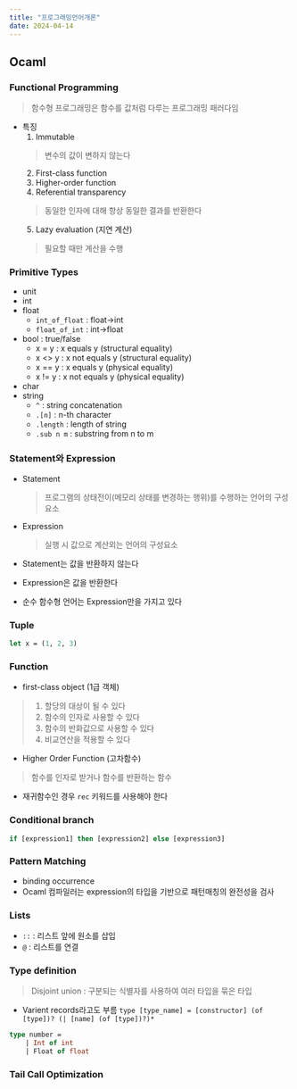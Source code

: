 ```yaml
---
title: "프로그래밍언어개론"
date: 2024-04-14
---
```


## Ocaml

### Functional Programming
> 함수형 프로그래밍은 함수를 값처럼 다루는 프로그래밍 패러다임
- 특징
    1. Immutable
    > 변수의 값이 변하지 않는다
    2. First-class function
    3. Higher-order function
    4. Referential transparency
    > 동일한 인자에 대해 항상 동일한 결과를 반환한다
    5. Lazy evaluation (지연 계산)
    > 필요할 때만 계산을 수행

### Primitive Types
- unit
- int
- float
    - `int_of_float` : float->int
    - `float_of_int` : int->float
- bool : true/false
    - x = y : x equals y (structural equality)
    - x <> y : x not equals y (structural equality)
    - x == y : x equals y (physical equality)
    - x != y : x not equals y (physical equality)
- char
- string
    - `^` : string concatenation
    - `.[n]` : n-th character
    - `.length` : length of string
    - `.sub n m` : substring from n to m

### Statement와 Expression
- Statement
    > 프로그램의 상태전이(메모리 상태를 변경하는 행위)를 수행하는 언어의 구성 요소
- Expression
    > 실행 시 값으로 계산외는 언어의 구성요소

- Statement는 값을 반환하지 않는다
- Expression은 값을 반환한다
- 순수 함수형 언어는 Expression만을 가지고 있다

### Tuple
```ocaml
let x = (1, 2, 3)
```

### Function

- first-class object (1급 객체)
> 1. 할당의 대상이 될 수 있다
> 2. 함수의 인자로 사용할 수 있다
> 3. 함수의 반화값으로 사용할 수 있다
> 3. 비교연산을 적용할 수 있다

- Higher Order Function (고차함수)
> 함수를 인자로 받거나 함수를 반환하는 함수

- 재귀함수인 경우 `rec` 키워드를 사용해야 한다

### Conditional branch
```ocaml
if [expression1] then [expression2] else [expression3]
```

### Pattern Matching

- binding occurrence
- Ocaml 컴파일러는 expression의 타입을 기반으로 패턴매칭의 완전성을 검사

### Lists
- `::` : 리스트 앞에 원소를 삽입
- `@` : 리스트를 연결

### Type definition
> Disjoint union : 구분되는 식별자를 사용하여 여러 타입을 묶은 타입

- Varient records라고도 부름
`type [type_name] = [constructor] (of [type])? (| [name] (of [type])?)*`
```ocaml
type number =
    | Int of int
    | Float of float
```

### Tail Call Optimization
